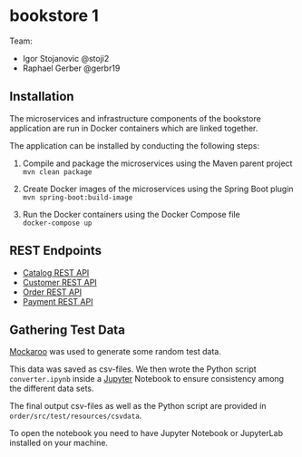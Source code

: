 # bookstore 1

Team:

* Igor Stojanovic @stoji2
* Raphael Gerber @gerbr19


## Installation

The microservices and infrastructure components of the bookstore application are run in Docker containers which are linked together.

The application can be installed by conducting the following steps:

1. Compile and package the microservices using the Maven parent project   
```mvn clean package```

2. Create Docker images of the microservices using the Spring Boot plugin   
```mvn spring-boot:build-image```

3. Run the Docker containers using the Docker Compose file   
```docker-compose up```


## REST Endpoints

* [Catalog REST API](http://localhost:8001/books)
* [Customer REST API](http://localhost:8002/customers)
* [Order REST API](http://localhost:8002/orders)
* [Payment REST API](http://localhost:8003/payments)


## Gathering Test Data

[Mockaroo](https://mockaroo.com) was used to generate some random test data.

This data was saved as csv-files. We then wrote the Python script `converter.ipynb` inside a [Jupyter](https://jupyter.org) Notebook to ensure consistency among the different data sets.

The final output csv-files as well as the Python script are provided in `order/src/test/resources/csvdata`.

To open the notebook you need to have Jupyter Notebook or JupyterLab installed on your machine.

